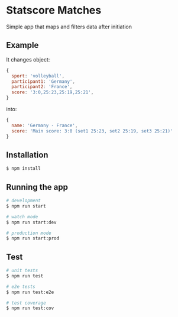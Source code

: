 # Statscore Matches

Simple app that maps and filters data after initiation

## Example

It changes object:

```javascript
{
  sport: 'volleyball',
  participant1: 'Germany',
  participant2: 'France',
  score: '3:0,25:23,25:19,25:21',
}
```

into:

```javascript
{
  name: 'Germany - France',
  score: 'Main score: 3:0 (set1 25:23, set2 25:19, set3 25:21)'
}
```

## Installation

```bash
$ npm install
```

## Running the app

```bash
# development
$ npm run start

# watch mode
$ npm run start:dev

# production mode
$ npm run start:prod
```

## Test

```bash
# unit tests
$ npm run test

# e2e tests
$ npm run test:e2e

# test coverage
$ npm run test:cov
```
